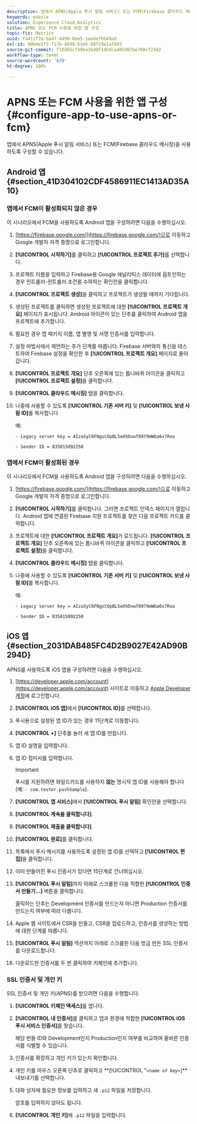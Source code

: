 ```yaml
---
description: 앱에서 APNS(Apple 푸시 알림 서비스) 또는 FCM(Firebase 클라우드 메시징)을 사용하도록 구성할 수 있습니다.
keywords: mobile
solution: Experience Cloud,Analytics
title: APNS 또는 FCM 사용을 위한 앱 구성
topic-fix: Metrics
uuid: fa411f2a-ba47-4499-bbe5-1aedef6b49ad
exl-id: 9064e1f3-f176-4699-b1e6-90f29e1af0d3
source-git-commit: f18d65c738ba16d9f1459ca485d87be708cf23d2
workflow-type: tm+mt
source-wordcount: '629'
ht-degree: 100%

---
```


# APNS 또는 FCM 사용을 위한 앱 구성{#configure-app-to-use-apns-or-fcm}

앱에서 APNS(Apple 푸시 알림 서비스) 또는 FCM(Firebase 클라우드 메시징)을 사용하도록 구성할 수 있습니다.

## Android 앱 {#section_41D304102CDF4586911EC1413AD35A10}

### 앱에서 FCM이 활성화되지 않은 경우

이 시나리오에서 FCM을 사용하도록 Android 앱을 구성하려면 다음을 수행하십시오.

1. [https://firebase.google.com/](https://firebase.google.com/)으로 이동하고 Google 개발자 자격 증명으로 로그인합니다.

1. **[!UICONTROL 시작하기]**&#x200B;를 클릭하고 **[!UICONTROL 프로젝트 추가]**&#x200B;를 선택합니다.

1. 프로젝트 이름을 입력하고 Firebase용 Google 애널리틱스 데이터에 옵트인하는 경우 컨트롤러-컨트롤러 조건을 수락하는 확인란을 클릭합니다.

1. **[!UICONTROL 프로젝트 생성]**&#x200B;을 클릭하고 프로젝트가 생성될 때까지 기다립니다.

1. 생성된 프로젝트를 클릭하면 생성된 프로젝트에 대한 **[!UICONTROL 프로젝트 개요]** 페이지가 표시됩니다. Android 아이콘이 있는 단추를 클릭하여 Android 앱을 프로젝트에 추가합니다.

1. 필요한 경우 앱 패키지 이름, 앱 별명 및 서명 인증서를 입력합니다.

1. 설정 마법사에서 제안하는 추가 단계를 따릅니다. Firebase 서버와의 통신을 테스트하여 Firebase 설정을 확인한 후 **[!UICONTROL 프로젝트 개요]** 페이지로 돌아갑니다.

1. **[!UICONTROL 프로젝트 개요]** 단추 오른쪽에 있는 톱니바퀴 아이콘을 클릭하고 **[!UICONTROL 프로젝트 설정]**&#x200B;을 클릭합니다.

1. **[!UICONTROL 클라우드 메시징]** 탭을 클릭합니다.

1. 나중에 사용할 수 있도록 **[!UICONTROL 기존 서버 키]** 및 **[!UICONTROL 보낸 사람 ID]**&#x200B;를 복사합니다.

   예:

   ```
   - Legacy server key = AIzaSyC6FNgsCOpBL5eXhDvwf8979mWba6x7Roo
   ```

   ```
   - Sender ID = 835015092250
   ```

### 앱에서 FCM이 활성화된 경우

이 시나리오에서 FCM을 사용하도록 Android 앱을 구성하려면 다음을 수행하십시오.

1. [https://firebase.google.com/](https://firebase.google.com/)으로 이동하고 Google 개발자 자격 증명으로 로그인합니다.

1. **[!UICONTROL 시작하기]**&#x200B;를 클릭합니다. 그러면 프로젝트 인덱스 페이지가 열립니다. Android 앱에 연결된 Firebase 지원 프로젝트를 찾은 다음 프로젝트 카드를 클릭합니다.

1. 프로젝트에 대한 **[!UICONTROL 프로젝트 개요]**&#x200B;가 로드됩니다. **[!UICONTROL 프로젝트 개요]** 단추 오른쪽에 있는 톱니바퀴 아이콘을 클릭하고 **[!UICONTROL 프로젝트 설정]**&#x200B;을 클릭합니다.

1. **[!UICONTROL 클라우드 메시징]** 탭을 클릭합니다.

1. 나중에 사용할 수 있도록 **[!UICONTROL 기존 서버 키]** 및 **[!UICONTROL 보낸 사람 ID]**&#x200B;를 복사합니다.

   예:

   ```
   - Legacy server key = AIzaSyC6FNgsCOpBL5eXhDvwf8979mWba6x7Roo
   ```

   ```
   - Sender ID = 835015092250
   ```



## iOS 앱 {#section_2031DAB485FC4D2B9027E42AD90B294D}

APNS를 사용하도록 iOS 앱을 구성하려면 다음을 수행하십시오.

1. [https://developer.apple.com/account](https://developer.apple.com/account) 사이트로 이동하고 [Apple Developer 계정](https://developer.apple.com/account)에 로그인합니다.
1. **[!UICONTROL iOS 앱]**&#x200B;에서 **[!UICONTROL ID]**&#x200B;를 선택합니다.
1. 푸시용으로 설정된 앱 ID가 있는 경우 11단계로 이동합니다.
1. **[!UICONTROL +]** 단추를 눌러 새 앱 ID를 만듭니다.
1. 앱 ID 설명을 입력합니다.
1. 앱 ID 접미사를 입력합니다.

   >[!IMPORTANT]
   >
   >푸시를 지원하려면 와일드카드를 사용하지 **않는** 명시적 앱 ID를 사용해야 합니다(예: `- com.tester.pushSample`).

1. **[!UICONTROL 앱 서비스]**&#x200B;에서 **[!UICONTROL 푸시 알림]** 확인란을 선택합니다.
1. **[!UICONTROL 계속을 클릭합니다]**.
1. **[!UICONTROL 제출을 클릭합니다]**.
1. **[!UICONTROL 완료]**&#x200B;를 클릭합니다.
1. 목록에서 푸시 메시지를 사용하도록 설정된 앱 ID를 선택하고 **[!UICONTROL 편집]**&#x200B;을 클릭합니다.
1. 이미 만들어진 푸시 인증서가 있다면 15단계로 건너뛰십시오.
1. **[!UICONTROL 푸시 알림]**&#x200B;까지 아래로 스크롤한 다음 적합한 **[!UICONTROL 인증서 만들기...]** 버튼을 클릭합니다.

   클릭하는 단추는 Development 인증서를 만드는지 아니면 Production 인증서를 만드는지 여부에 따라 다릅니다.
1. Apple 웹 사이트에서 CSR을 만들고, CSR을 업로드하고, 인증서를 생성하는 방법에 대한 단계를 따릅니다.
1. **[!UICONTROL 푸시 알림]** 섹션까지 아래로 스크롤한 다음 방금 만든 SSL 인증서를 다운로드합니다.
1. 다운로드한 인증서를 두 번 클릭하여 키체인에 추가합니다.

### SSL 인증서 및 개인 키

SSL 인증서 및 개인 키(APNS)를 받으려면 다음을 수행합니다.

1. **[!UICONTROL 키체인 액세스]**&#x200B;를 엽니다.
1. **[!UICONTROL 내 인증서]**&#x200B;를 클릭하고 앱과 환경에 적합한 **[!UICONTROL iOS 푸시 서비스 인증서]**&#x200B;를 찾습니다.

   해당 번들 ID와 Development인지 Production인지 여부를 비교하여 올바른 인증서를 식별할 수 있습니다.

1. 인증서를 확장하고 개인 키가 있는지 확인합니다.
1. 개인 키를 마우스 오른쪽 단추로 클릭하고 **[!UICONTROL &quot;*`<name of key>`*]**내보내기를 선택합니다.
1. 대화 상자에 필요한 정보를 입력하고 새 `.p12` 파일을 저장합니다.

   암호를 입력하지 않아도 됩니다.

1. **[!UICONTROL 개인 키]**&#x200B;에 `.p12` 파일을 입력합니다.
